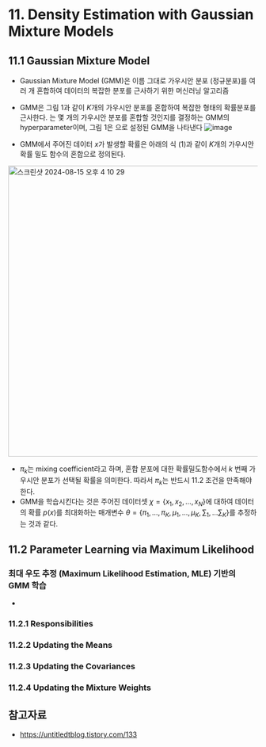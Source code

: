 # 11. Density Estimation with Gaussian Mixture Models

## 11.1 Gaussian Mixture Model
- Gaussian Mixture Model (GMM)은 이름 그대로 가우시안 분포 (정규분포)를 여러 개 혼합하여 데이터의 복잡한 분포를 근사하기 위한 머신러닝 알고리즘
-  GMM은 그림 1과 같이 $K$개의 가우시안 분포를 혼합하여 복잡한 형태의 확률분포를 근사한다. 
는 몇 개의 가우시안 분포를 혼합할 것인지를 결정하는 GMM의 hyperparameter이며, 그림 1은 
으로 설정된 GMM을 나타낸다
![image](https://github.com/user-attachments/assets/bf83e814-fe6b-4255-ab79-ab1c909c68e2)

- GMM에서 주어진 데이터 $x$가 발생할 확률은 아래의 식 (1)과 같이 $K$개의 가우시안 확률 밀도 함수의 혼합으로 정의된다.
<img width="587" alt="스크린샷 2024-08-15 오후 4 10 29" src="https://github.com/user-attachments/assets/798d45a1-62be-4b52-a30f-5789ecbf1fcf">

- $\pi_{k}$는 mixing coefficient라고 하며, 혼합 분포에 대한 확률밀도함수에서 $k$ 번째 가우시안 분포가 선택될 확률을 의미한다. 따라서 $\pi_{k}$는 반드시 11.2 조건을 만족해야 한다.
- GMM을 학습시킨다는 것은 주어진 데이터셋 $\chi =  \{ x_1, x_2, ..., x_N \}$에 대하여 데이터의 확률 $p(x)$를 최대화하는 매개변수 $\theta = \{ \pi_1, ... , \pi_{K}, \mu_{1}, ..., \mu_{K}, \sum_{1}, ... \sum_{K} \}$를 추정하는 것과 같다.

## 11.2 Parameter Learning via Maximum Likelihood
### 최대 우도 추정 (Maximum Likelihood Estimation, MLE) 기반의 GMM 학습
- 

### 11.2.1 Responsibilities

### 11.2.2 Updating the Means

### 11.2.3 Updating the Covariances

### 11.2.4 Updating the Mixture Weights


## 참고자료
- https://untitledtblog.tistory.com/133
